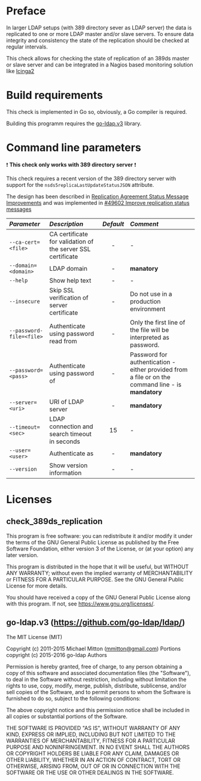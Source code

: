 # Preface
In larger LDAP setups (with 389 directory sever as LDAP server) the data is replicated to one or more LDAP master and/or slave servers.
To ensure data integrity and consistency the state of the replication should be checked at regular intervals.

This check allows for checking the state of replication of an 389ds master or slave server and can be integrated
in a Nagios based monitoring solution like [Icinga2](https://icinga.com/products/)

# Build requirements
This check is implemented in Go so, obviously, a Go compiler is required.

Building this programm requires the [go-ldap.v3](https://github.com/go-ldap/ldap/) library.

# Command line parameters
:heavy_exclamation_mark: **This check only works with 389 directory server** :heavy_exclamation_mark:

This check requires a recent version of the 389 directory server with support for the `nsds5replicaLastUpdateStatusJSON` attribute.

The design has been described in [Replication Agreement Status Message Improvements](http://www.port389.org/docs/389ds/design/repl-agmt-status-design.html) and was implemented in [#49602 Improve replication status messages](https://pagure.io/389-ds-base/issue/49602)


| *Parameter* | *Description* | *Default* | *Comment* |
|:------------|:--------------|:---------:|:----------|
| `--ca-cert=<file>` | CA certificate for validation of the server SSL certificate | - | - |
| `--domain=<domain>` | LDAP domain | - | **manatory** |
| `--help` | Show help text | - | - |
| `--insecure` | Skip SSL verification of server certificate | - | Do not use in a production environment |
| `--password-file=<file>` | Authenticate using password read from <file> | - | Only the first line of the file will be interpreted as password. |
| `--password=<pass>` | Authenticate using password of <pass> | - |  Password for authentication - either provided from a file or on the command line - is **mandatory** |
| `--server=<uri>` | URI of LDAP server | - | **mandatory** |
| `--timeout=<sec>` | LDAP connection and search timeout in seconds | 15 | - |
| `--user=<user>` | Authenticate as <user> | - | **mandatory** |
| `--version` | Show version information | - | - |

# Licenses
## check_389ds_replication
This program is free software: you can redistribute it and/or modify
it under the terms of the GNU General Public License as published by
the Free Software Foundation, either version 3 of the License, or
(at your option) any later version.

This program is distributed in the hope that it will be useful,
but WITHOUT ANY WARRANTY; without even the implied warranty of
MERCHANTABILITY or FITNESS FOR A PARTICULAR PURPOSE.  See the
GNU General Public License for more details.

You should have received a copy of the GNU General Public License
along with this program.  If not, see <https://www.gnu.org/licenses/>.

## go-ldap.v3 (https://github.com/go-ldap/ldap/)
The MIT License (MIT)

Copyright (c) 2011-2015 Michael Mitton (mmitton@gmail.com)
Portions copyright (c) 2015-2016 go-ldap Authors

Permission is hereby granted, free of charge, to any person obtaining a copy
of this software and associated documentation files (the "Software"), to deal
in the Software without restriction, including without limitation the rights
to use, copy, modify, merge, publish, distribute, sublicense, and/or sell
copies of the Software, and to permit persons to whom the Software is
furnished to do so, subject to the following conditions:

The above copyright notice and this permission notice shall be included in all
copies or substantial portions of the Software.

THE SOFTWARE IS PROVIDED "AS IS", WITHOUT WARRANTY OF ANY KIND, EXPRESS OR
IMPLIED, INCLUDING BUT NOT LIMITED TO THE WARRANTIES OF MERCHANTABILITY,
FITNESS FOR A PARTICULAR PURPOSE AND NONINFRINGEMENT. IN NO EVENT SHALL THE
AUTHORS OR COPYRIGHT HOLDERS BE LIABLE FOR ANY CLAIM, DAMAGES OR OTHER
LIABILITY, WHETHER IN AN ACTION OF CONTRACT, TORT OR OTHERWISE, ARISING FROM,
OUT OF OR IN CONNECTION WITH THE SOFTWARE OR THE USE OR OTHER DEALINGS IN THE
SOFTWARE.


